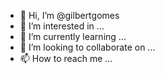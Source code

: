 - 👋 Hi, I’m @gilbertgomes
- 👀 I’m interested in ...
- 🌱 I’m currently learning ...
- 💞️ I’m looking to collaborate on ...
- 📫 How to reach me ...

<!---
gilbertgomes/gilbertgomes is a ✨ special ✨ repository because its `README.md` (this file) appears on your GitHub profile.
You can click the Preview link to take a look at your changes.
--->
